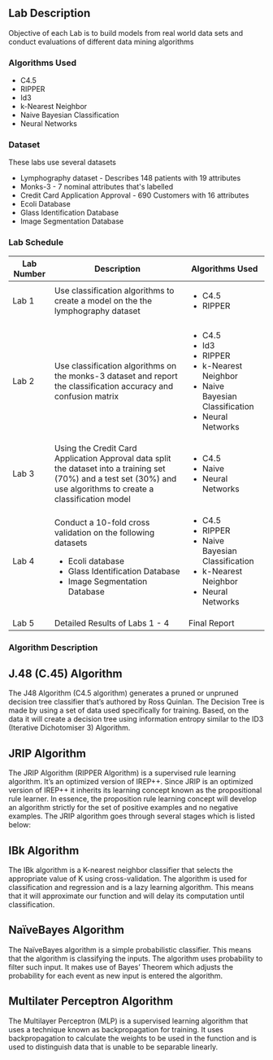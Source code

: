 ## Lab Description
Objective of each Lab is to build models from real world data sets and conduct evaluations of different data mining algorithms

### Algorithms Used
* C4.5
* RIPPER
* Id3
* k-Nearest Neighbor
* Naive Bayesian Classification
* Neural Networks

### Dataset
These labs use several datasets
* Lymphography dataset - Describes 148 patients with 19 attributes
* Monks-3 - 7 nominal attributes that's labelled
* Credit Card Application Approval - 690 Customers with 16 attributes
* Ecoli Database
* Glass Identification Database
* Image Segmentation Database

### Lab Schedule

| Lab Number |Description |Algorithms Used   |
| ------------ | ------------ | ------------ |
|Lab 1 | Use classification algorithms to create a model on the the lymphography dataset |<ul><li>C4.5</li><li>RIPPER</li></ul> |
|Lab 2 | Use classification algorithms on the monks-3 dataset and report the classification accuracy and confusion matrix |<ul><li>C4.5</li><li>Id3</li><li>RIPPER</li><li>k-Nearest Neighbor</li><li>Naive Bayesian Classification</li><li>Neural Networks</li></ul> |
|Lab 3 | Using the Credit Card Application Approval data split the dataset into a training set (70%) and a test set (30%) and use algorithms to create a classification model |<ul><li>C4.5</li><li>Naive</li><li>Neural Networks</li></ul> |
|Lab 4 | Conduct a 10-fold cross validation on the following datasets <ul><li>Ecoli database</li><li>Glass Identification Database</li><li>Image Segmentation Database</li></ul>  |<ul><li>C4.5</li><li>RIPPER</li><li>Naive Bayesian Classification</li><li>k-Nearest Neighbor</li><li>Neural Networks</li></ul> |
|Lab 5 | Detailed Results of Labs 1 - 4 |Final Report |


### Algorithm Description
## J.48 (C.45) Algorithm
The J48 Algorithm (C4.5 algorithm) generates a pruned or unpruned decision tree classifier  that’s authored by Ross Quinlan. The Decision Tree is made by using a set of data used specifically for training. Based, on the data it will create a decision tree using information entropy similar to the ID3 (Iterative Dichotomiser 3) Algorithm. 

## JRIP Algorithm 
The JRIP Algorithm (RIPPER Algorithm) is a supervised rule learning algorithm. It’s an optimized version of IREP++. Since JRIP is an optimized version of IREP++ it inherits its learning concept known as the propositional rule learner. In essence, the proposition rule learning concept will develop an algorithm strictly for the set of positive examples and no negative examples. The JRIP algorithm goes through several stages which is listed below:

## IBk Algorithm
The IBk algorithm is a K-nearest neighbor classifier that selects the appropriate value of K using cross-validation. The algorithm is used for classification and regression and is a lazy learning algorithm. This means that it will approximate our function and will delay its computation until classification.

## NaïveBayes Algorithm
The NaïveBayes algorithm is a simple probabilistic classifier. This means that the algorithm is classifying the inputs. The algorithm uses probability to filter such input. It makes use of Bayes’ Theorem which adjusts the probability for each event as new input is entered the algorithm.

## Multilater Perceptron Algorithm
The Multilayer Perceptron (MLP) is a supervised learning algorithm that uses a technique known as backpropagation for training. It uses backpropagation to calculate the weights to be used in the function and is used to distinguish data that is unable to be separable linearly. 